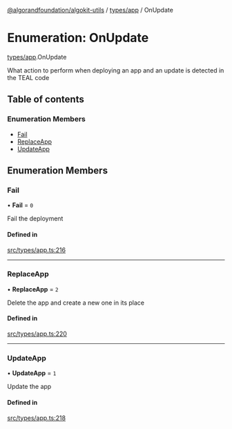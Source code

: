 [@algorandfoundation/algokit-utils](../README.md) / [types/app](../modules/types_app.md) / OnUpdate

# Enumeration: OnUpdate

[types/app](../modules/types_app.md).OnUpdate

What action to perform when deploying an app and an update is detected in the TEAL code

## Table of contents

### Enumeration Members

- [Fail](types_app.OnUpdate.md#fail)
- [ReplaceApp](types_app.OnUpdate.md#replaceapp)
- [UpdateApp](types_app.OnUpdate.md#updateapp)

## Enumeration Members

### Fail

• **Fail** = ``0``

Fail the deployment

#### Defined in

[src/types/app.ts:216](https://github.com/algorandfoundation/algokit-utils-ts/blob/main/src/types/app.ts#L216)

___

### ReplaceApp

• **ReplaceApp** = ``2``

Delete the app and create a new one in its place

#### Defined in

[src/types/app.ts:220](https://github.com/algorandfoundation/algokit-utils-ts/blob/main/src/types/app.ts#L220)

___

### UpdateApp

• **UpdateApp** = ``1``

Update the app

#### Defined in

[src/types/app.ts:218](https://github.com/algorandfoundation/algokit-utils-ts/blob/main/src/types/app.ts#L218)

